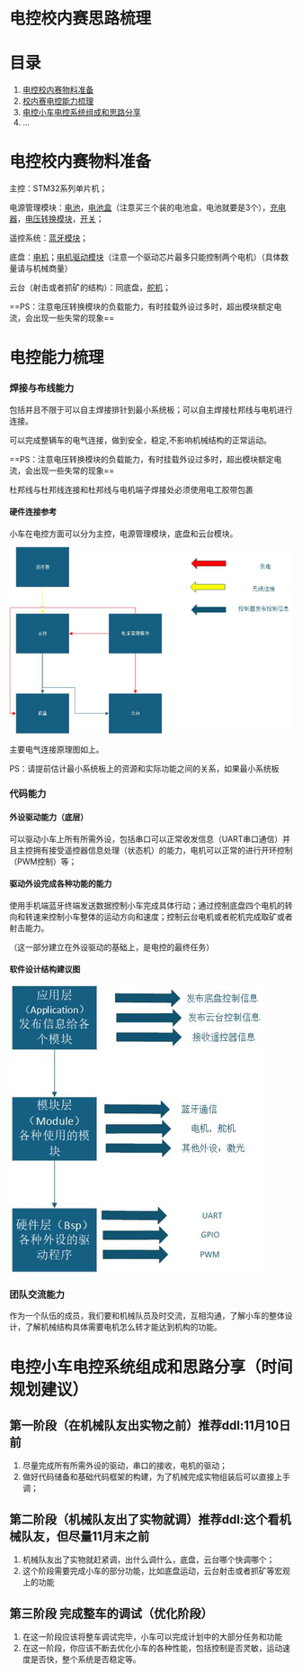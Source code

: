 # 电控校内赛思路梳理

# 目录

1.  [电控校内赛物料准备](#电控校内赛物料准备)
2.  [校内赛电控能力梳理](#电控能力梳理)
3.  [电控小车电控系统组成和思路分享](#电控小车电控系统组成和思路分享（时间规划建议）)
4.  ...

# 电控校内赛物料准备

主控：STM32系列单片机；

电源管理模块：[电池](https://item.taobao.com/item.htm?spm=a1z0d.6639537%2F202410.item.d674871474861.135b7484CXJGu8&id=674871474861&from=cart&skuId=5716429053601&mi_id=0000CqM7x0oG4pzMUuQymIWZCAFRtb3spZZX2Hndac0_9oI)，[电池盒](https://item.taobao.com/item.htm?spm=a1z0d.6639537%2F202410.item.d674516788156.135b7484CXJGu8&id=674516788156&from=cart&skuId=4852548372735&mi_id=0000AEtH7Fsbxi6bzw1ml341xXAz2Ryp8Ay6GJEI5LJmnW4&upStreamPrice=1180)（注意买三个装的电池盒，电池就要是3个），[充电器](https://item.taobao.com/item.htm?spm=a1z0d.6639537%2F202410.item.d719629212664.135b7484CXJGu8&id=719629212664&from=cart&skuId=5014962188071&mi_id=0000fXdRhAqz8QlcOciCGatG0QRzuetU4hEuonXcISyhVoU&upStreamPrice=380)，[电压转换模块](https://item.taobao.com/item.htm?spm=a1z0d.6639537%2F202410.item.d536310438933.135b7484CXJGu8&id=536310438933&from=cart&mi_id=0000w-tGt0ZQlKF0anq4OyhSU_6Zo_I9houBRykaP5L7eoE&upStreamPrice=260)，[开关](https://item.taobao.com/item.htm?id=606566402220&ns=1&abbucket=16&xxc=taobaoSearch&mi_id=0000kCpmC_tHO37hiIYYnKfi7kJTY1GFcoGLXDnHPGnlMbE&skuId=5529379302625&utparam=%7B%22aplus_abtest%22%3A%22770770e70aa500a58943ce6eda74173f%22%7D&spm=a21n57.1.hoverItem.2)；

遥控系统：[蓝牙模块](https://item.taobao.com/item.htm?spm=a1z0d.6639537%2F202410.item.d583256341221.135b7484CXJGu8&id=583256341221&from=cart&skuId=4093882605218&mi_id=000082uEifqnkRegMVkWOV4SGKLADawt9k3_u7yX6lm4jYM&upStreamPrice=780)；

底盘：[电机](https://item.taobao.com/item.htm?spm=a1z0d.6639537%2F202410.item.d522572025351.135b7484CXJGu8&id=522572025351&from=cart&mi_id=0000l3Qn2jcWIyQEun1m-f9wiC8NOnXaUxZXqwhqcjjh5pM&upStreamPrice=360)；[电机驱动模块](https://item.taobao.com/item.htm?spm=a1z0d.6639537%2F202410.item.d714923229079.135b7484CXJGu8&id=714923229079&from=cart&mi_id=0000l77qole2U4xgwhNjLkdym7mlTUgbXsUiO2svG-9eI74&upStreamPrice=680)（注意一个驱动芯片最多只能控制两个电机）（具体数量请与机械商量）

云台（射击或者抓矿的结构）：同底盘，[舵机](https://item.taobao.com/item.htm?spm=a1z0d.6639537%2F202410.item.d678498890304.135b7484CXJGu8&id=678498890304&from=cart&skuId=4891585889748&mi_id=0000ogyWUK7ta32GkC4uCkSdS06iQc9rITOplVuVCQ_-GIA&upStreamPrice=432)；

==PS：注意电压转换模块的负载能力，有时挂载外设过多时，超出模块额定电流，会出现一些失常的现象==

# 电控能力梳理

### 焊接与布线能力

包括并且不限于可以自主焊接排针到最小系统板；可以自主焊接杜邦线与电机进行连接。

可以完成整辆车的电气连接，做到安全，稳定,不影响机械结构的正常运动。

==PS：注意电压转换模块的负载能力，有时挂载外设过多时，超出模块额定电流，会出现一些失常的现象==

杜邦线与杜邦线连接和杜邦线与电机端子焊接处必须使用电工胶带包裹

#### 硬件连接参考

小车在电控方面可以分为主控，电源管理模块，底盘和云台模块。

![1](../.gitbook/assets/1.png)

主要电气连接原理图如上。

PS：请提前估计最小系统板上的资源和实际功能之间的关系，如果最小系统板

### 代码能力

#### 外设驱动能力（底层）

可以驱动小车上所有所需外设，包括串口可以正常收发信息（UART串口通信）并且主控拥有接受遥控器信息处理（状态机）的能力，电机可以正常的进行开环控制（PWM控制）等；

#### 驱动外设完成各种功能的能力

使用手机端蓝牙终端发送数据控制小车完成具体行动；通过控制底盘四个电机的转向和转速来控制小车整体的运动方向和速度；控制云台电机或者舵机完成取矿或者射击能力。

（这一部分建立在外设驱动的基础上，是电控的最终任务）

#### 软件设计结构建议图

![2.33](../.gitbook/assets/2.33.png)

### 团队交流能力

作为一个队伍的成员，我们要和机械队员及时交流，互相沟通，了解小车的整体设计，了解机械结构具体需要电机怎么转才能达到机构的功能。

# 电控小车电控系统组成和思路分享（时间规划建议）

## 第一阶段（在机械队友出实物之前）推荐ddl:11月10日前

1.  尽量完成所有所需外设的驱动，串口的接收，电机的驱动；
2.  做好代码储备和基础代码框架的构建，为了机械完成实物组装后可以直接上手调；

## 第二阶段（机械队友出了实物就调）推荐ddl:这个看机械队友，但尽量11月末之前

1.  机械队友出了实物就赶紧调，出什么调什么，底盘，云台哪个快调哪个；
2.  这个阶段需要完成小车的部分功能，比如底盘运动，云台射击或者抓矿等宏观上的功能

## 第三阶段 完成整车的调试（优化阶段）

1.  在这一阶段应该将整车调试完毕，小车可以完成计划中的大部分任务和功能
2.  在这一阶段，你应该不断去优化小车的各种性能，包括控制是否灵敏，运动速度是否快，整个系统是否稳定等。



